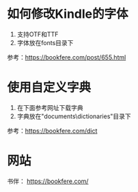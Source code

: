 # 如何修改Kindle的字体

1. 支持OTF和TTF
2. 字体放在fonts目录下

参考：https://bookfere.com/post/655.html

# 使用自定义字典

1. 在下面参考网址下载字典
2. 字典放在"documents\dictionaries\"目录下

参考：https://bookfere.com/dict

# 网站

书伴： https://bookfere.com/
